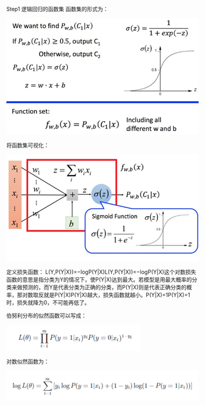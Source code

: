 Step1 逻辑回归的函数集
函数集的形式为：

![image](https://github.com/wonderfultina/Machine-Learning-Algorithm/blob/master/images/a9c4d5f6gy1fegtzgbqkqj20zm0lk77t.jpg)

将函数集可视化：

![image](https://github.com/wonderfultina/Machine-Learning-Algorithm/blob/master/images/a9c4d5f6gy1fegtzxnktpj213k0lyjuv.jpg)

定义损失函数：
L(Y,P(Y|X))=−logP(Y|X)L(Y,P(Y|X))=−log⁡P(Y|X)这个对数损失函数的意思是指分类为Y的情况下，使P(Y|X)达到最大。若模型是用最大概率的分类来做预测的，而Y是代表分类为正确的分类，而P(Y|X)则是代表正确分类的概率，那对数取反就是P(Y|X)P(Y|X)越大，损失函数就越小。P(Y|X)=1P(Y|X)=1时，损失就降为0，不可能再低了。 

伯努利分布的似然函数可以写成： 

![image](https://github.com/wonderfultina/Machine-Learning-Algorithm/blob/master/images/%E5%BE%AE%E4%BF%A1%E6%88%AA%E5%9B%BE_20190309150906.png)

对数似然函数为： 

![image](https://github.com/wonderfultina/Machine-Learning-Algorithm/blob/master/images/%E5%BE%AE%E4%BF%A1%E6%88%AA%E5%9B%BE_20190309150920.png)



